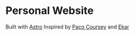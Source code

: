 # Personal Website

Built with [Astro](https://astro.build/) Inspired by [Paco Coursey](https://paco.me) and [Ekar](https://ekar.site)
